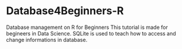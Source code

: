 # Database4Beginners-R
Database management on R for Beginners
This tutorial is made for begineers in Data Science.
SQLite is used to teach how to access and change informations in database.
